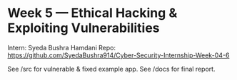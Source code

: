 # Week 5 — Ethical Hacking & Exploiting Vulnerabilities
Intern: Syeda Bushra Hamdani
Repo: https://github.com/SyedaBushra914/Cyber-Security-Internship-Week-04-6

See /src for vulnerable & fixed example app. See /docs for final report.
